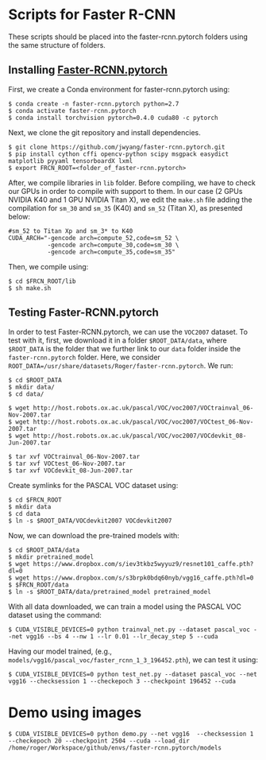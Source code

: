 # Scripts for Faster R-CNN 

These scripts should be placed into the faster-rcnn.pytorch folders using the same structure of folders.

## Installing [Faster-RCNN.pytorch](https://github.com/jwyang/faster-rcnn.pytorch)

First, we create a Conda environment for faster-rcnn.pytorch using:

```
$ conda create -n faster-rcnn.pytorch python=2.7
$ conda activate faster-rcnn.pytorch
$ conda install torchvision pytorch=0.4.0 cuda80 -c pytorch
```

Next, we clone the git repository and install dependencies.

```
$ git clone https://github.com/jwyang/faster-rcnn.pytorch.git
$ pip install cython cffi opencv-python scipy msgpack easydict matplotlib pyyaml tensorboardX lxml
$ export FRCN_ROOT=<folder_of_faster-rcnn.pytorch>
```

After, we compile libraries in `lib` folder. Before compiling, we have to check our GPUs in order to compile with support to them. In our case (2 GPUs NVIDIA K40 and 1 GPU NVIDIA Titan X), we edit the `make.sh` file adding the compilation for `sm_30` and `sm_35` (K40) and `sm_52` (Titan X), as presented below:

```
#sm_52 to Titan Xp and sm_3* to K40
CUDA_ARCH="-gencode arch=compute_52,code=sm_52 \
           -gencode arch=compute_30,code=sm_30 \
           -gencode arch=compute_35,code=sm_35"
```

Then, we compile using:

```
$ cd $FRCN_ROOT/lib
$ sh make.sh
```

## Testing Faster-RCNN.pytorch

In order to test Faster-RCNN.pytorch, we can use the `VOC2007` dataset. To test with it, first, we download it in a folder `$ROOT_DATA/data`, where `$ROOT_DATA` is the folder that we further link to our `data` folder inside the `faster-rcnn.pytorch` folder. Here, we consider `ROOT_DATA=/usr/share/datasets/Roger/faster-rcnn.pytorch`. We run:

```
$ cd $ROOT_DATA
$ mkdir data/
$ cd data/

$ wget http://host.robots.ox.ac.uk/pascal/VOC/voc2007/VOCtrainval_06-Nov-2007.tar
$ wget http://host.robots.ox.ac.uk/pascal/VOC/voc2007/VOCtest_06-Nov-2007.tar
$ wget http://host.robots.ox.ac.uk/pascal/VOC/voc2007/VOCdevkit_08-Jun-2007.tar

$ tar xvf VOCtrainval_06-Nov-2007.tar
$ tar xvf VOCtest_06-Nov-2007.tar
$ tar xvf VOCdevkit_08-Jun-2007.tar
```

Create symlinks for the PASCAL VOC dataset using:

```
$ cd $FRCN_ROOT
$ mkdir data
$ cd data
$ ln -s $ROOT_DATA/VOCdevkit2007 VOCdevkit2007
```

Now, we can download the pre-trained models with:

```
$ cd $ROOT_DATA/data
$ mkdir pretrained_model
$ wget https://www.dropbox.com/s/iev3tkbz5wyyuz9/resnet101_caffe.pth?dl=0
$ wget https://www.dropbox.com/s/s3brpk0bdq60nyb/vgg16_caffe.pth?dl=0
$ $FRCN_ROOT/data
$ ln -s $ROOT_DATA/data/pretrained_model pretrained_model
```

With all data downloaded, we can train a model using the PASCAL VOC dataset using the command:

```
$ CUDA_VISIBLE_DEVICES=0 python trainval_net.py --dataset pascal_voc --net vgg16 --bs 4 --nw 1 --lr 0.01 --lr_decay_step 5 --cuda
```

Having our model trained, (e.g., `models/vgg16/pascal_voc/faster_rcnn_1_3_196452.pth`), we can test it using:

```
$ CUDA_VISIBLE_DEVICES=0 python test_net.py --dataset pascal_voc --net vgg16 --checksession 1 --checkepoch 3 --checkpoint 196452 --cuda
```


# Demo using images

```
$ CUDA_VISIBLE_DEVICES=0 python demo.py --net vgg16  --checksession 1 --checkepoch 20 --checkpoint 2504 --cuda --load_dir /home/roger/Workspace/github/envs/faster-rcnn.pytorch/models
```

